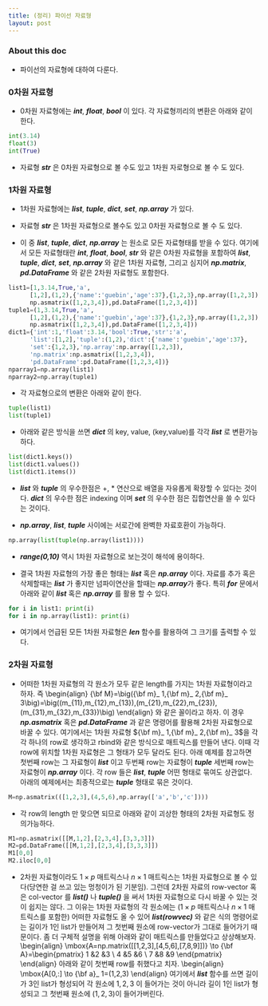 ```yaml
---
title: (정리) 파이선 자료형
layout: post 
---
```


### About this doc 

- 파이선의 자료형에 대하여 다룬다. 

### 0차원 자료형

- 0차원 자료형에는 ***int***, ***float***, ***bool*** 이 있다. 각 자료형끼리의 변환은 아래와 같이 한다. 
```python
int(3.14)
float(3)
int(True)
```

- 자료형 ***str*** 은 0차원 자료형으로 볼 수도 있고 1차원 자로형으로 볼 수 도 있다. 

### 1차원 자료형

- 1차원 자료형에는 ***list***, ***tuple***, ***dict***, ***set***, ***np.array*** 가 있다. 

- 자료형 ***str*** 은 1차원 자료형으로 볼수도 있고 0차원 자료형으로 볼 수 도 있다. 

- 이 중 ***list***, ***tuple***, ***dict***, ***np.array*** 는 원소로 모든 자료형태를 받을 수 있다. 여기에서 모든 자료형태란 ***int***, ***float***, ***bool***, ***str*** 와 같은 0차원 자료형을 포함하여 ***list***, ***tuple***, ***dict***, ***set***, ***np.array*** 와 같은 1차원 자료형, 그리고 심지어 ***np.matrix***, ***pd.DataFrame*** 와 같은 2차원 자료형도 포함한다. 
```python
list1=[1,3.14,True,'a',
      [1,2],(1,2),{'name':'guebin','age':37},{1,2,3},np.array([1,2,3]),
      np.asmatrix([1,2,3,4]),pd.DataFrame([1,2,3,4])]
tuple1=(1,3.14,True,'a',
      [1,2],(1,2),{'name':'guebin','age':37},{1,2,3},np.array([1,2,3]),
      np.asmatrix([1,2,3,4]),pd.DataFrame([1,2,3,4]))
dict1={'int':1,'float':3.14,'bool':True,'str':'a',
      'list':[1,2],'tuple':(1,2),'dict':{'name':'guebin','age':37},
      'set':{1,2,3},'np.array':np.array([1,2,3]),
      'np.matrix':np.asmatrix([1,2,3,4]),
      'pd.DataFrame':pd.DataFrame([1,2,3,4])}
nparray1=np.array(list1) 
nparray2=np.array(tuple1) 
```

- 각 자료형으로의 변환은 아래와 같이 한다. 
```python
tuple(list1)
list(tuple1)
```

- 아래와 같은 방식을 쓰면 ***dict*** 의 key, value, (key,value)를 각각 ***list*** 로 변환가능하다. 
```python
list(dict1.keys())
list(dict1.values())
list(dict1.items())
```

- ***list*** 와 ***tuple*** 의 우수한점은 +, * 연산으로 배열을 자유롭게 확장할 수 있다는 것이다. ***dict*** 의 우수한 점은 indexing 이며 ***set*** 의 우수한 점은 집합연산을 쓸 수 있다는 것이다. 

- ***np.array***, ***list***, ***tuple*** 사이에는 서로간에 완벽한 자료호환이 가능하다. 
```python
np.array(list(tuple(np.array(list1))))
```

- ***range(0,10)*** 역시 1차원 자료형으로 보는것이 해석에 용이하다. 

- 결국 1차원 자료형의 가장 좋은 형태는 ***list*** 혹은 ***np.array*** 이다. 자료를 추가 혹은 삭제할때는 ***list*** 가 좋지만 넘파이연산을 할때는 ***np.array***가 좋다. 특히 ***for*** 문에서 아래와 같이 ***list*** 혹은 ***np.array*** 를 활용 할 수 있다. 
```python
for i in list1: print(i)
for i in np.array(list1): print(i)
```

- 여기에서 언급된 모든 1차원 자료형은 ***len*** 함수를 활용하여 그 크기를 출력할 수 있다. 

### 2차원 자료형

- 어떠한 1차원 자료형의 각 원소가 모두 같은 length를 가지는 1차원 자료형이라고 하자. 즉 
\begin{align}
{\bf M}=\big({\bf m}_ 1,{\bf m}_ 2,{\bf m}_ 3\big)=\big((m_{11},m_{12},m_{13}),(m_{21},m_{22},m_{23}),(m_{31},m_{32},m_{33})\big)
\end{align}
와 같은 꼴이라고 하자. 이 경우 ***np.asmatrix*** 혹은 ***pd.DataFrame*** 과 같은 명령어를 활용해 2차원 자료형으로 바꿀 수 있다. 여기에서는 1차원 자료형 ${\bf m}_ 1,{\bf m}_ 2,{\bf m}_ 3$을 각각 하나의 row로 생각하고 rbind와 같은 방식으로 매트릭스를 만들어 낸다. 이때 각 row에 위치할 1차원 자료형은 그 형태가 모두 달라도 된다. 아래 예제를 참고하면 첫번째 row는 그 자료형이 ***list*** 이고 두번째 row는 자료형이 ***tuple*** 세번째 row는 자료형이 ***np.array*** 이다. 각 row 들은 ***list***, ***tuple*** 어떤 형태로 묶여도 상관없다. 아래의 예제에서는 최종적으로는 ***tuple*** 형태로 묶은 것이다. 
```python
M=np.asmatrix(([1,2,3],(4,5,6),np.array(['a','b','c'])))
```

- 각 row의 length 만 맞으면 되므로 아래와 같이 괴상한 형태의 2차원 자료형도 정의가능하다. 
```python
M1=np.asmatrix([[M,1,2],[2,3,4],[3,3,3]])
M2=pd.DataFrame([[M,1,2],[2,3,4],[3,3,3]])
M1[0,0]
M2.iloc[0,0]
```

- 2차원 자료형이라도 $1\times p$ 매트릭스나 $n\times 1$ 매트릭스는 1차원 자료형으로 볼 수 있다(당연한 걸 쓰고 있는 멍청이가 된 기분임). 그런데 2차원 자료의 row-vector 혹은 col-vector 를 ***list()*** 나 ***tuple()*** 을 써서 1차원 자료형으로 다시 바꿀 수 있는 것이 쉽지는 않다. 그 이유는 1차원 자료형의 각 원소에는 ($1\times p$ 매트릭스나 $n\times 1$ 매트릭스를 포함한) 어떠한 자료형도 올 수 있어 ***list(rowvec)*** 와 같은 식의 명령어로는 길이가 1인 list가 만들어져 그 첫번째 원소에 row-vector가 그대로 들어가기 때문이다. 좀 더 구체적 설명을 위해 아래와 같이 매트릭스를 만들었다고 상상해보자. 
\begin{align}
\mbox{A=np.matrix([[1,2,3],[4,5,6],[7,8,9]])} \to 
{\bf A}=\begin{pmatrix}
1 &2  &3 \\ 
4 &5  &6 \\ 
7 &8  &9 
\end{pmatrix}
\end{align}
아래와 같이 첫번째 row를 취했다고 치자.
\begin{align}
\mbox{A[0,:] \to 
{\bf a}_ 1=(1,2,3) 
\end{align}
여기에서 ***list*** 함수를 쓰면 길이가 3인 list가 형성되어 각 원소에 $1,2,3$ 이 들어가는 것이 아니라 길이 1인 list가 형성되고 그 첫번째 원소에 $(1,2,3)$이 들어가버린다. 
